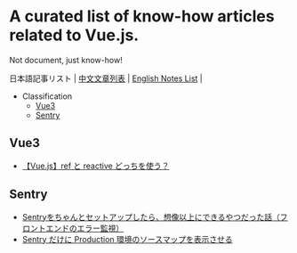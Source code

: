 # A curated list of know-how articles related to Vue.js.
Not document, just know-how!

日本語記事リスト | [中文文章列表](./README.zh.md) | [English Notes List](./README.md) |

- Classification
  - [Vue3](#vue3)
  - [Sentry](#Sentry)

## Vue3
- [【Vue.js】ref と reactive どっちを使う？](https://zenn.dev/azukiazusa/articles/ref-vs-article)

## Sentry
- [Sentryをちゃんとセットアップしたら、想像以上にできるやつだった話（フロントエンドのエラー監視）](https://tech.smartshopping.co.jp/Sentry)
- [Sentry だけに Production 環境のソースマップを表示させる](https://www.dkrk-blog.net/javascript/sentry-sourcemap)
